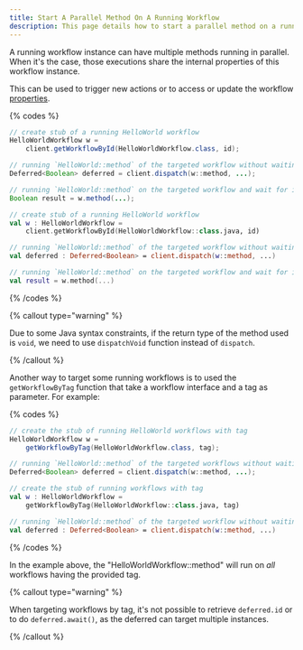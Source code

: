 ```yaml
---
title: Start A Parallel Method On A Running Workflow
description: This page details how to start a parallel method on a running workflow in Infinitic, allowing for the execution of multiple methods simultaneously within the same workflow instance. It explains how to use workflow stubs to invoke methods directly or asynchronously, with or without waiting for results, and includes specific syntax for handling void return types and targeting workflows by tags.
---
```

A running workflow instance can have multiple methods running in parallel.
When it's the case, those executions share the internal properties of this workflow instance.

This can be used to trigger new actions or to access or update the workflow [properties](/docs/workflows/properties).

{% codes %}

```java
// create stub of a running HelloWorld workflow
HelloWorldWorkflow w = 
    client.getWorkflowById(HelloWorldWorkflow.class, id);

// running `HelloWorld::method` of the targeted workflow without waiting for the result
Deferred<Boolean> deferred = client.dispatch(w::method, ...);

// running `HelloWorld::method` on the targeted workflow and wait for its boolean result
Boolean result = w.method(...);
```

```kotlin
// create stub of a running HelloWorld workflow
val w : HelloWorldWorkflow =
    client.getWorkflowById(HelloWorldWorkflow::class.java, id)

// running `HelloWorld::method` of the targeted workflow without waiting for the result
val deferred : Deferred<Boolean> = client.dispatch(w::method, ...)

// running `HelloWorld::method` on the targeted workflow and wait for its boolean result
val result = w.method(...)
```

{% /codes %}

{% callout type="warning"  %}

Due to some Java syntax constraints, if the return type of the method used is `void`, we need to use `dispatchVoid` function instead of `dispatch`.

{% /callout  %}

Another way to target some running workflows is to used the `getWorkflowByTag` function that take a workflow interface and a tag as parameter. For example:

{% codes %}

```java
// create the stub of running HelloWorld workflows with tag
HelloWorldWorkflow w =
    getWorkflowByTag(HelloWorldWorkflow.class, tag);

// running `HelloWorld::method` of the targeted workflows without waiting for the boolean result
Deferred<Boolean> deferred = client.dispatch(w::method, ...);
```

```kotlin
// create the stub of running workflows with tag
val w : HelloWorldWorkflow =
    getWorkflowByTag(HelloWorldWorkflow::class.java, tag)

// running `HelloWorld::method` of the targeted workflow without waiting for the boolean result
val deferred : Deferred<Boolean> = client.dispatch(w::method, ...)
```

{% /codes %}

In the example above, the "HelloWorldWorkflow::method" will run on _all_ workflows having the provided tag.

{% callout type="warning"  %}

When targeting workflows by tag, it's not possible to retrieve `deferred.id` or to do `deferred.await()`,
 as the deferred can target multiple instances.

{% /callout  %}
